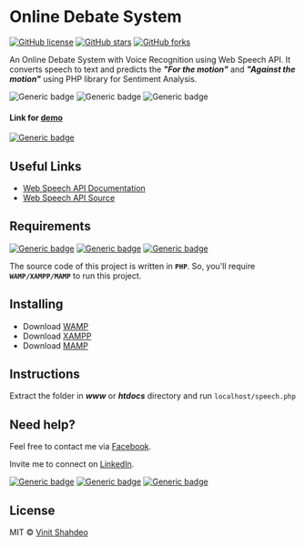 # Online Debate System

[![GitHub license](https://img.shields.io/github/license/vinitshahdeo/online-debate-system.svg?style=social)](https://github.com/vinitshahdeo/online-debate-system/blob/master/LICENSE) [![GitHub stars](https://img.shields.io/github/stars/vinitshahdeo/online-debate-system.svg?style=social)](https://github.com/vinitshahdeo/online-debate-system/stargazers) [![GitHub forks](https://img.shields.io/github/forks/vinitshahdeo/online-debate-system.svg?style=social)](https://github.com/vinitshahdeo/online-debate-system/network)

An Online Debate System with Voice Recognition using Web Speech API. It converts speech to text and predicts the ***"For the motion"*** and ***"Against the motion"*** using PHP library for Sentiment Analysis.

![Generic badge](https://img.shields.io/badge/debate-system-orange.svg) 
![Generic badge](https://img.shields.io/badge/speech-api-yellowgreen.svg)
![Generic badge](https://img.shields.io/badge/sentiment-analysis-ff69b4.svg) 

#### Link for [demo](https://vinitshahdeo.github.io/online-debate-system/speech.html) 
[![Generic badge](https://img.shields.io/badge/view-demo-teal.svg)](https://vinitshahdeo.github.io/online-debate-system/speech.html)

## Useful Links

- [Web Speech API Documentation](https://w3c.github.io/speech-api/speechapi.html)
- [Web Speech API Source](https://github.com/w3c/speech-api)

## Requirements

[![Generic badge](https://img.shields.io/badge/wamp-server-red.svg)](http://www.wampserver.com/en/) [![Generic badge](https://img.shields.io/badge/xampp-server-blue.svg)](https://www.apachefriends.org/download.html) [![Generic badge](https://img.shields.io/badge/mamp-server-lightgrey.svg)](https://www.mamp.info/en/)

The source code of this project is written in **`PHP`**. So, you'll require **`WAMP/XAMPP/MAMP`** to run this project.

## Installing 

- Download [WAMP](http://www.wampserver.com/en/)
- Download [XAMPP](https://www.apachefriends.org/download.html)
- Download [MAMP](https://www.mamp.info/en/)

## Instructions

Extract the folder in ***www*** or ***htdocs*** directory and run `localhost/speech.php`

## Need help?

Feel free to contact me via [Facebook](https://www.facebook.com/vinit.shahdeo).

Invite me to connect on [LinkedIn](https://www.linkedin.com/in/vinitshahdeo/).

[![Generic badge](https://img.shields.io/badge/facebook-add-blue.svg)](https://www.facebook.com/vinit.shahdeo) [![Generic badge](https://img.shields.io/badge/quora-ask-red.svg)](https://www.quora.com/profile/Vinit-Shahdeo-1) [![Generic badge](https://img.shields.io/badge/instagram-follow-yellow.svg)](https://www.instagram.com/vinitshahdeo/)

## License

MIT &copy; [Vinit Shahdeo](https://github.com/vinitshahdeo/online-debate-system/blob/master/LICENSE)

